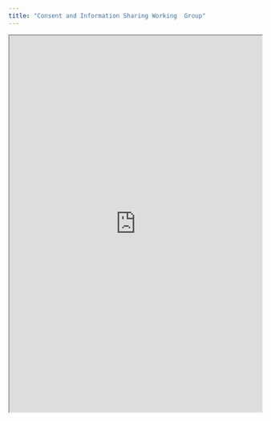 ```yaml
---
title: "Consent and Information Sharing Working  Group"
---
```



<iframe height="750" width="100%" src="https://ewelton.github.io/ktest/wiki.html#Consent%20and%20Information%20Sharing%20Working%20%20Group"></iframe>
